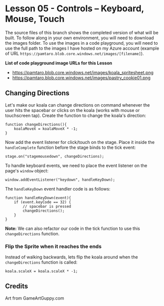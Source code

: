 # Lesson 05 - Controls – Keyboard, Mouse, Touch
The source files of this branch shows the completed version of what will be built. To follow along in your own environment, you will need to download the images folder. To use the images in a code playground, you will need to use the full path to the images I have hosted on my Azure account (example of URL `https://pamtaro.blob.core.windows.net/images/[filename]`).

**List of code playground image URLs for this Lesson**
* https://pamtaro.blob.core.windows.net/images/koala_spritesheet.png
* https://pamtaro.blob.core.windows.net/images/pastry_cookie01.png

## Changing Directions 
Let's make our koala can change directions on command whenever the user hits the spacebar or clicks on the koala (works with mouse or touchscreen tap).
Create the function to change the koala's direction:
```
function changeDirections(){
    koalaMoveX = koalaMoveX * -1;
}
```

Now add the event listener for click/touch on the stage. Place it inside the `handleComplete` function before the stage binds to the tick event:
```
stage.on("stagemousedown", changeDirections);
```

To handle keyboard events, we need to place the event listener on the page's `window` object:
```
window.addEventListener("keydown", handleKeyDown);
```
The `handleKeyDown` event handler code is as follows:
```
function handleKeyDown(event){
    if (event.keyCode == 32) { 
        // spacebar is pressed
        changeDirections();
    }
}
```

**Note:** We can also refactor our code in the tick function to use this `changeDirections` function.

### Flip the Sprite when it reaches the ends
Instead of walking backwards, lets flip the koala around when the `changeDirections` function is called:
```
koala.scaleX = koala.scaleX * -1;
```

## Credits
Art from GameArtGuppy.com
